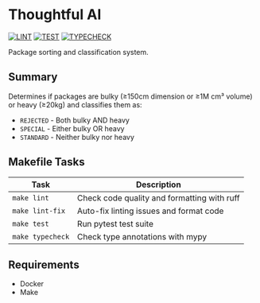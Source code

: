 # Thoughtful AI

[![LINT](https://github.com/deniscostadsc/ThoughfulAI/actions/workflows/lint.yaml/badge.svg)](https://github.com/deniscostadsc/ThoughfulAI/actions/workflows/lint.yaml)
[![TEST](https://github.com/deniscostadsc/ThoughfulAI/actions/workflows/test.yaml/badge.svg)](https://github.com/deniscostadsc/ThoughfulAI/actions/workflows/test.yaml)
[![TYPECHECK](https://github.com/deniscostadsc/ThoughfulAI/actions/workflows/typecheck.yaml/badge.svg)](https://github.com/deniscostadsc/ThoughfulAI/actions/workflows/typecheck.yaml)

Package sorting and classification system.

## Summary

Determines if packages are bulky (≥150cm dimension or ≥1M cm³ volume) or heavy (≥20kg) and classifies them as:
- `REJECTED` - Both bulky AND heavy
- `SPECIAL` - Either bulky OR heavy
- `STANDARD` - Neither bulky nor heavy

## Makefile Tasks

| Task | Description |
|------|-------------|
| `make lint` | Check code quality and formatting with ruff |
| `make lint-fix` | Auto-fix linting issues and format code |
| `make test` | Run pytest test suite |
| `make typecheck` | Check type annotations with mypy |

## Requirements

- Docker
- Make
